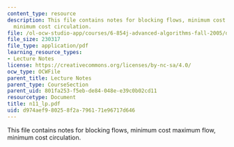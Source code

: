 ```yaml
---
content_type: resource
description: This file contains notes for blocking flows, minimum cost maximum flow,
  minimum cost circulation.
file: /ol-ocw-studio-app/courses/6-854j-advanced-algorithms-fall-2005/d974aef980258f2a796171e96717d646_n11_lp.pdf
file_size: 230317
file_type: application/pdf
learning_resource_types:
- Lecture Notes
license: https://creativecommons.org/licenses/by-nc-sa/4.0/
ocw_type: OCWFile
parent_title: Lecture Notes
parent_type: CourseSection
parent_uid: 801fa253-f5eb-de84-048e-e39c0b02cd11
resourcetype: Document
title: n11_lp.pdf
uid: d974aef9-8025-8f2a-7961-71e96717d646
---
```

This file contains notes for blocking flows, minimum cost maximum flow, minimum cost circulation.
